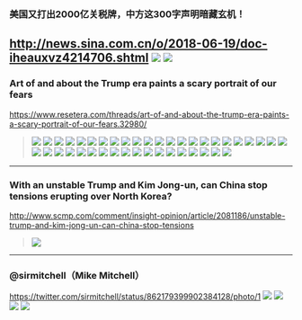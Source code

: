 ### 美国又打出2000亿关税牌，中方这300字声明暗藏玄机！
http://news.sina.com.cn/o/2018-06-19/doc-iheauxvz4214706.shtml
![](http://n.sinaimg.cn/translate/167/w600h367/20180619/7bhZ-heauxvz4195446.jpg)
![](http://n.sinaimg.cn/translate/600/w600h800/20180619/_3nf-heauxvz4195479.jpg)
---
### Art of and about the Trump era paints a scary portrait of our fears
https://www.resetera.com/threads/art-of-and-about-the-trump-era-paints-a-scary-portrait-of-our-fears.32980/
>![](https://img.wennermedia.com/760-width/trump-failure-with-election-tiabbi-9c70ec25-6cc4-4eb8-bc9e-d6e85c0260b7.jpg)
![](https://img.wennermedia.com/article-leads-horizontal-800/trump-the-destroyer-tiabbi-cover-story-rolling-stone-2-34b63f57-7c0a-4f80-9fd2-ce348a9ded97.jpg)
![](https://img.wennermedia.com/760-width/trump-tiabbi-the-end-of-facts-1db4840d-cc71-4797-9bc5-1dce4d4744df.jpg)
![](https://img.wennermedia.com/760-width/rs-trump-charlottesville-300dpi-394f3984-b1f0-4159-8efa-c60548b74133.jpg)
![](https://img.wennermedia.com/760-width/r1297_fea_madnesstrump_v2-opener-illo-a26ec80a-73f9-4ad4-bf1d-7c31054d2bee.jpg)
![](https://cdn.vox-cdn.com/thumbor/DLkSpA_PWF1J7q5wPfPyNlFLh0I=/2000x0/filters:no_upscale()/cdn.vox-cdn.com/uploads/chorus_asset/file/10160681/Vox_colour2.jpg)
![](https://media.newyorker.com/photos/590973ab1c7a8e33fb38f1c6/master/w_2046,c_limit/CoverStory_Blitt_Presidents_Trump.jpg)
![](https://img.washingtonpost.com/news/comic-riffs/wp-content/uploads/sites/15/2017/02/NEWYORKER-cover-blitt-vladimirovich.jpg)
![](https://media.newyorker.com/photos/5995dffeeb92df6e44724457/master/w_649,c_limit/CVN_TNY_08_28_17RGB.jpg)
![](https://media.newyorker.com/photos/59e8df8fab971539a6a2e1c1/master/w_1298,c_limit/CVN_TNY_10_30_17RGB.jpg)
![](https://www.economist.com/sites/default/files/imagecache/print-cover-full/print-covers/20161015_cuk400.jpg)
![](https://www.economist.com/sites/default/files/imagecache/print-cover-full/print-covers/20161119_cna400.jpg)
![](https://www.economist.com/sites/default/files/imagecache/print-cover-full/print-covers/20161210_cna400.jpg)
![](https://www.economist.com/sites/default/files/imagecache/print-cover-full/print-covers/20170805_cuk400.jpg)
![](https://www.economist.com/sites/default/files/imagecache/print-cover-full/print-covers/20170819_cuk400.jpg)
![](https://www.economist.com/sites/default/files/imagecache/print-cover-full/print-covers/20171028_cna400.jpg)
![](https://www.economist.com/sites/default/files/imagecache/print-cover-full/print-covers/20171111_cuk400.jpg)
![](https://www.economist.com/sites/default/files/imagecache/print-cover-full/print-covers/20180113_cna400_0.jpg)
![](https://www.economist.com/sites/default/files/imagecache/print-cover-full/print-covers/20180224_cna400.jpg)
![](https://www.economist.com/sites/default/files/imagecache/print-cover-full/print-covers/20180310_cuk400.jpg)
![](https://richardbrenneman.files.wordpress.com/2016/11/blog-rowson.jpg)
![](http://www.cityam.com/assets/uploads/content/2016/11/guardian-582453b695a03.jpg)
![](https://res.cloudinary.com/teepublic/image/private/s--I3FxEbzB--/t_Preview/b_rgb:191919,c_limit,f_jpg,h_630,q_90,w_630/v1485160777/production/designs/1135388_1.jpg)
![](https://media.boingboing.net/wp-content/uploads/2015/10/trump.jpg)
![](https://cdn-images-1.medium.com/max/1280/1*ZFSutcXCjDMkLF49qgSYuw.jpeg)
![](http://www.artofmarkbryan.com/wp-content/uploads/2013/01/The-Nightmare-Mark-Bryan.jpg)
![](https://i.imgur.com/MXM3Wj1_d.jpg?maxwidth=640&shape=thumb&fidelity=medium)
![](http://www.homecrux.com/wp-content/uploads/2016/12/content_plain-magazine-edible-trump-07.jpg)
![](http://www.homecrux.com/wp-content/uploads/2016/12/Donald-Trump-by-Lauren-Garfunkel-1.jpg)
![](https://pbs.twimg.com/media/DZjW1ylXcAIsOXZ.jpg)
![](https://timedotcom.files.wordpress.com/2016/10/trump-compare-final.jpg)
![](https://timedotcom.files.wordpress.com/2018/01/trump-yearone.jpg)
![](http://i0.kym-cdn.com/photos/images/original/001/313/138/6d2.jpg)
![](https://pbs.twimg.com/media/DHIxLUTWAAAER4b.jpg)
![](https://apicciano.commons.gc.cuny.edu/files/2017/07/Five-Stages-of-White-House-Employment.jpg)
![](https://i.redd.it/yz6ko6m87o1z.jpg)
![](http://resistart.ir/static/media/uploads-2nd/galleries/Trumpism%20Cartoon%20-%20Caricature%20/ketab-12.jpg)
![](http://resistart.ir/static/media/uploads-2nd/galleries/Trumpism%20Cartoon%20-%20Caricature%20/ketab-161.jpg)
![](http://resistart.ir/static/media/uploads-2nd/galleries/Trumpism%20Cartoon%20-%20Caricature%20/ketab-921.jpg)
![](https://amp.businessinsider.com/images/591db06e34911b1a008b48fd-750-1000.jpg)
![](https://g.acdn.no/obscura/API/dynamic/r1/ece5/tr_480_377_l_f/0000/fred/2016/12/13/9/Christian%2Bbloom.jpg)
---
### With an unstable Trump and Kim Jong-un, can China stop tensions erupting over North Korea?
http://www.scmp.com/comment/insight-opinion/article/2081186/unstable-trump-and-kim-jong-un-can-china-stop-tensions
>![](https://cdn4.i-scmp.com/sites/default/files/styles/980x551/public/images/methode/2017/03/23/cd20e56a-0fab-11e7-9af0-a8525e4e6af4_image_hires.jpg)
---
### @sirmitchell（Mike Mitchell）
https://twitter.com/sirmitchell/status/862179399902384128/photo/1
![](https://pbs.twimg.com/media/C_cTDZzUAAEQ3Mr.jpg)
![](https://pbs.twimg.com/media/C_dZS1JUQAEsdZf.jpg)
![](https://pbs.twimg.com/media/DHK1P3zXoAAmWKy.jpg)
![](https://pbs.twimg.com/media/Dd_AY1iVAAAwLQG.jpg:large)